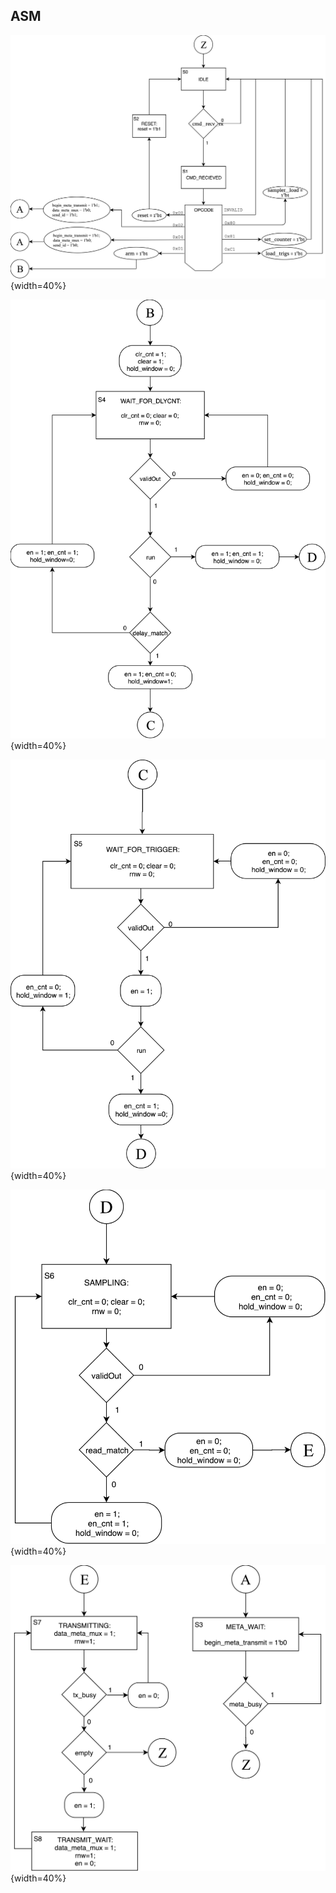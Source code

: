 ## ASM ##

![ASM module](asm.png){width=40%}

![ASM module 2](ASM2.png){width=40%}

![ASM module 3](ASM3.png){width=40%}

![ASM module 4](ASM4.png){width=40%}

![ASM module 5](ASM5.png){width=40%}
